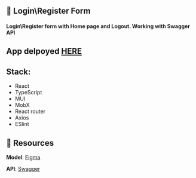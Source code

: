 ## 🚀 Login\Register Form

#### Login\Register form with Home page and Logout. Working with Swagger API

## App delpoyed [HERE](https://popovych-login-register-form.netlify.app)

## Stack:
- React
- TypeScript
- MUI
- MobX
- React router
- Axios
- ESlint

## 📎 Resources

**Model**: [Figma](https://www.figma.com/file/hbthFdqeHcPtKLXQIjkeqX/Test-Incode-Finance-2022)

**API**: [Swagger](https://incode-backend-dev.herokuapp.com/api/)
